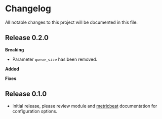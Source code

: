 # Changelog

All notable changes to this project will be documented in this file.

## Release 0.2.0

**Breaking**
- Parameter `queue_size` has been removed.

**Added**

**Fixes**

## Release 0.1.0

- Initial release, please review module and [metricbeat](https://www.elastic.co/guide/en/beats/metricbeat/current/index.html) documentation for configuration options.

